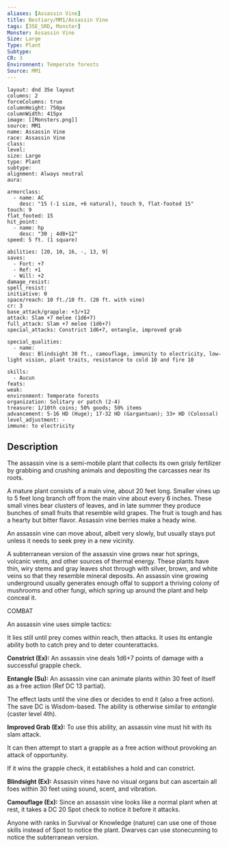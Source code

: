 ```yaml
---
aliases: [Assassin Vine]
title: Bestiary/MM1/Assassin Vine
tags: [35E_SRD, Monster]
Monster: Assassin Vine
Size: Large
Type: Plant
Subtype: 
CR: 3
Environnent: Temperate forests
Source: MM1
---
```


```statblock
layout: dnd 35e layout
columns: 2
forceColumns: true
columnHeight: 750px
columnWidth: 415px
image: [[Monsters.png]]
source: MM1
name: Assassin Vine
race: Assassin Vine
class: 
level: 
size: Large
type: Plant
subtype: 
alignment: Always neutral
aura: 

armorclass:
  - name: AC
    desc: "15 (-1 size, +6 natural), touch 9, flat-footed 15"
touch: 9
flat_footed: 15
hit_point:
  - name: hp
    desc: "30 ; 4d8+12"
speed: 5 ft. (1 square)

abilities: [20, 10, 16, -, 13, 9]
saves:
  - Fort: +7
  - Ref: +1
  - Will: +2
damage_resist: 
spell_resist: 
initiative: 0
space/reach: 10 ft./10 ft. (20 ft. with vine)
cr: 3
base_attack/grapple: +3/+12
attack: Slam +7 melee (1d6+7)
full_attack: Slam +7 melee (1d6+7)
special_attacks: Constrict 1d6+7, entangle, improved grab

special_qualities:
  - name: 
    desc: Blindsight 30 ft., camouflage, immunity to electricity, low-light vision, plant traits, resistance to cold 10 and fire 10

skills:
  - Aucun
feats: 
weak: 
environment: Temperate forests
organization: Solitary or patch (2-4)
treasure: 1/10th coins; 50% goods; 50% items
advancement: 5-16 HD (Huge); 17-32 HD (Gargantuan); 33+ HD (Colossal)
level_adjustment: -
immune: to electricity
```

## Description

<p>The assassin vine is a semi-mobile plant that collects its own grisly fertilizer by grabbing and crushing animals and depositing the carcasses near its roots.</p>
<p>A mature plant consists of a main vine, about 20 feet long. Smaller vines up to 5 feet long branch off from the main vine about every 6 inches. These small vines bear clusters of leaves, and in late summer they produce bunches of small fruits that resemble wild grapes. The fruit is tough and has a hearty but bitter flavor. Assassin vine berries make a heady wine.</p>
<p>An assassin vine can move about, albeit very slowly, but usually stays put unless it needs to seek prey in a new vicinity.</p>
<p>A subterranean version of the assassin vine grows near hot springs, volcanic vents, and other sources of thermal energy. These plants have thin, wiry stems and gray leaves shot through with silver, brown, and white veins so that they resemble mineral deposits. An assassin vine growing underground usually generates enough offal to support a thriving colony of mushrooms and other fungi, which spring up around the plant and help conceal it.</p>
<p>COMBAT</p>
<p>An assassin vine uses simple tactics:</p>
<p>It lies still until prey comes within reach, then attacks. It uses its entangle ability both to catch prey and to deter counterattacks.</p>
<p>
            <b>Constrict (Ex):</b> An assassin vine deals 1d6+7 points of damage with a successful grapple check.</p>
<p>
            <b>Entangle (Su):</b> An assassin vine can animate plants within 30 feet of itself as a free action (Ref DC 13 partial).</p>
<p>The effect lasts until the vine dies or decides to end it (also a free action). The save DC is Wisdom-based. The ability is otherwise similar to <i>entangle</i> (caster level 4th).</p>
<p>
            <b>Improved Grab (Ex):</b> To use this ability, an assassin vine must hit with its slam attack.</p>
<p>It can then attempt to start a grapple as a free action without provoking an attack of opportunity.</p>
<p>If it wins the grapple check, it establishes a hold and can constrict.</p>
<p>
            <b>Blindsight (Ex):</b> Assassin vines have no visual organs but can ascertain all foes within 30 feet using sound, scent, and vibration.</p>
<p>
            <b>Camouflage (Ex):</b> Since an assassin vine looks like a normal plant when at rest, it takes a DC 20 Spot check to notice it before it attacks.</p>
<p>Anyone with ranks in Survival or Knowledge (nature) can use one of those skills instead of Spot to notice the plant. Dwarves can use stonecunning to notice the subterranean version.</p>